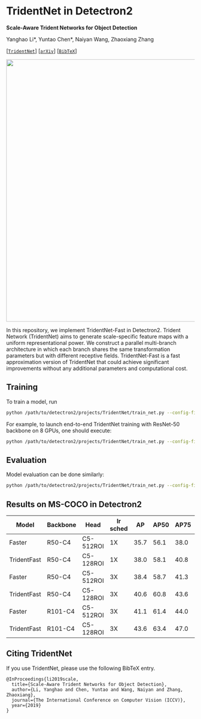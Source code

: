 
# TridentNet in Detectron2
**Scale-Aware Trident Networks for Object Detection**

Yanghao Li\*, Yuntao Chen\*, Naiyan Wang, Zhaoxiang Zhang

[[`TridentNet`](https://github.com/TuSimple/simpledet/tree/master/models/tridentnet)] [[`arXiv`](https://arxiv.org/abs/1901.01892)] [[`BibTeX`](#CitingTridentNet)]

<div align="center">
  <img src="https://drive.google.com/uc?export=view&id=10THEPdIPmf3ooMyNzrfZbpWihEBvixwt" width="700px" />
</div>

In this repository, we implement TridentNet-Fast in Detectron2.
Trident Network (TridentNet) aims to generate scale-specific feature maps with a uniform representational power. We construct a parallel multi-branch architecture in which each branch shares the same transformation parameters but with different receptive fields. TridentNet-Fast is a fast approximation version of TridentNet that could achieve significant improvements without any additional parameters and computational cost.

## Training

To train a model, run
```bash
python /path/to/detectron2/projects/TridentNet/train_net.py --config-file <config.yaml>
```

For example, to launch end-to-end TridentNet training with ResNet-50 backbone on 8 GPUs,
one should execute:
```bash
python /path/to/detectron2/projects/TridentNet/train_net.py --config-file configs/tridentnet_fast_R_50_C4_1x.yaml --num-gpus 8
```

## Evaluation

Model evaluation can be done similarly:
```bash
python /path/to/detectron2/projects/TridentNet/train_net.py --config-file configs/tridentnet_fast_R_50_C4_1x.yaml --eval-only MODEL.WEIGHTS model.pth
```

## Results on MS-COCO in Detectron2

|Model|Backbone|Head|lr sched|AP|AP50|AP75|APs|APm|APl|download|
|-----|--------|----|--------|--|----|----|---|---|---|--------|
|Faster|R50-C4|C5-512ROI|1X|35.7|56.1|38.0|19.2|40.9|48.7|<a href="https://dl.fbaipublicfiles.com/detectron2/COCO-Detection/faster_rcnn_R_50_C4_1x/137257644/model_final_721ade.pkl">model</a>&nbsp;\|&nbsp;<a href="https://dl.fbaipublicfiles.com/detectron2/COCO-Detection/faster_rcnn_R_50_C4_1x/137257644/metrics.json">metrics</a>|
|TridentFast|R50-C4|C5-128ROI|1X|38.0|58.1|40.8|19.5|42.2|54.6|<a href="https://dl.fbaipublicfiles.com/detectron2/TridentNet/tridentnet_fast_R_50_C4_1x/148572687/model_final_756cda.pkl">model</a>&nbsp;\|&nbsp;<a href="https://dl.fbaipublicfiles.com/detectron2/TridentNet/tridentnet_fast_R_50_C4_1x/148572687/metrics.json">metrics</a>|
|Faster|R50-C4|C5-512ROI|3X|38.4|58.7|41.3|20.7|42.7|53.1|<a href="https://dl.fbaipublicfiles.com/detectron2/COCO-Detection/faster_rcnn_R_50_C4_3x/137849393/model_final_f97cb7.pkl">model</a>&nbsp;\|&nbsp;<a href="https://dl.fbaipublicfiles.com/detectron2/COCO-Detection/faster_rcnn_R_50_C4_3x/137849393/metrics.json">metrics</a>|
|TridentFast|R50-C4|C5-128ROI|3X|40.6|60.8|43.6|23.4|44.7|57.1|<a href="https://dl.fbaipublicfiles.com/detectron2/TridentNet/tridentnet_fast_R_50_C4_3x/148572287/model_final_e1027c.pkl">model</a>&nbsp;\|&nbsp;<a href="https://dl.fbaipublicfiles.com/detectron2/TridentNet/tridentnet_fast_R_50_C4_3x/148572287/metrics.json">metrics</a>|
|Faster|R101-C4|C5-512ROI|3X|41.1|61.4|44.0|22.2|45.5|55.9|<a href="https://dl.fbaipublicfiles.com/detectron2/COCO-Detection/faster_rcnn_R_101_C4_3x/138204752/model_final_298dad.pkl">model</a>&nbsp;\|&nbsp;<a href="https://dl.fbaipublicfiles.com/detectron2/COCO-Detection/faster_rcnn_R_101_C4_3x/138204752/metrics.json">metrics</a>|
|TridentFast|R101-C4|C5-128ROI|3X|43.6|63.4|47.0|24.3|47.8|60.0|<a href="https://dl.fbaipublicfiles.com/detectron2/TridentNet/tridentnet_fast_R_101_C4_3x/148572198/model_final_164568.pkl">model</a>&nbsp;\|&nbsp;<a href="https://dl.fbaipublicfiles.com/detectron2/TridentNet/tridentnet_fast_R_101_C4_3x/148572198/metrics.json">metrics</a>|


## <a name="CitingTridentNet"></a>Citing TridentNet

If you use TridentNet, please use the following BibTeX entry.

```
@InProceedings{li2019scale,
  title={Scale-Aware Trident Networks for Object Detection},
  author={Li, Yanghao and Chen, Yuntao and Wang, Naiyan and Zhang, Zhaoxiang},
  journal={The International Conference on Computer Vision (ICCV)},
  year={2019}
}
```

